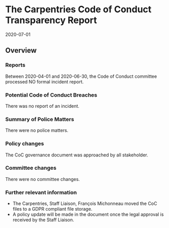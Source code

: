 # The Carpentries Code of Conduct Transparency Report

2020-07-01

## Overview

### Reports

Between 2020-04-01 and 2020-06-30, the Code of Conduct committee processed NO formal incident report. 

### Potential Code of Conduct Breaches

There was no report of an incident.

### Summary of Police Matters

There were no police matters.

### Policy changes

The CoC governance document was approached by all stakeholder. 
 
### Committee changes

There were no committee changes.

### Further relevant information

- The Carpentries, Staff Liaison, François Michonneau moved the CoC files to a GDPR compliant file storage.
- A policy update will be made in the document once the legal approval is received by the Staff Liaison.
